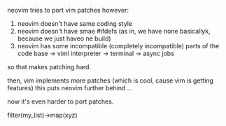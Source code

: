 
neovim tries to port vim patches
however:
1. neovim doesn't have same coding style
2. neovim doesn't have smae #ifdefs (as in, we have none basicallyk, because we just haveo ne build)
3. neovim has some incompatible (completely incompatible) parts of the code base
-> viml interpreter
-> terminal
-> async jobs

so that makes patching hard.

then, vim implements more patches (which is cool, cause vim is getting features)
this puts neovim further behind
...

now it's even harder to port patches.


filter(my_list)->map(xyz)
